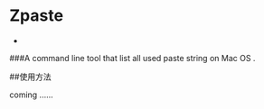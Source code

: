 # Zpaste
-
###A command line tool   that list all used paste string on Mac OS .



##使用方法

coming ......
